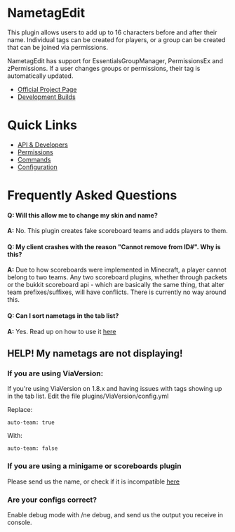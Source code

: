# NametagEdit
This plugin allows users to add up to 16 characters before and after their name. Individual tags can be created for players, or a group can be created that can be joined via permissions.

NametagEdit has support for EssentialsGroupManager, PermissionsEx and zPermissions. If a user changes groups or permissions, their tag is automatically updated.

* [Official Project Page](https://www.spigotmc.org/resources/nametagedit.3836/)
* [Development Builds](http://ci.playmc.cc/job/NametagEdit)

# Quick Links
* [API & Developers](documentation/Developers.creole)
* [Permissions](documentation/Permissions.creole)
* [Commands](documentation/Commands.creole)
* [Configuration](documentation/Configuration.creole)

# Frequently Asked Questions
#### Q: Will this allow me to change my skin and name?
**A:** No. This plugin creates fake scoreboard teams and adds players to them.

#### Q: My client crashes with the reason "Cannot remove from ID#". Why is this?
**A:** Due to how scoreboards were implemented in Minecraft, a player cannot belong to two teams. Any two scoreboard plugins, whether through packets or the bukkit scoreboard api - which are basically the same thing, that alter team prefixes/suffixes, will have conflicts. There is currently no way around this.

#### Q: Can I sort nametags in the tab list?
**A:** Yes. Read up on how to use it [here](documentation/Configuration.creole)

## HELP! My nametags are not displaying!
### If you are using **ViaVersion**:
If you're using ViaVersion on 1.8.x and having issues with tags showing up in the tab list. Edit the file plugins/ViaVersion/config.yml

Replace:
```
auto-team: true
```

With:
```
auto-team: false
```

### If you are using a minigame or scoreboards plugin
Please send us the name, or check if it is incompatible [here](IncompatiblePlugins.md)

### Are your configs correct?
Enable debug mode with /ne debug, and send us the output you receive in console.